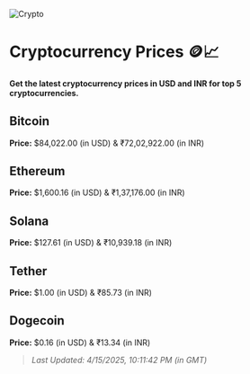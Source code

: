 
![Crypto](https://www.techguide.com.au/wp-content/uploads/2020/11/crypto3.jpeg)

# Cryptocurrency Prices 🪙📈

#### Get the latest cryptocurrency prices in USD and INR for top 5 cryptocurrencies.

## Bitcoin

**Price:** $84,022.00 (in USD) & ₹72,02,922.00 (in INR)

## Ethereum

**Price:** $1,600.16 (in USD) & ₹1,37,176.00 (in INR)

## Solana

**Price:** $127.61 (in USD) & ₹10,939.18 (in INR)

## Tether

**Price:** $1.00 (in USD) & ₹85.73 (in INR)

## Dogecoin

**Price:** $0.16 (in USD) & ₹13.34 (in INR)

> _Last Updated: 4/15/2025, 10:11:42 PM (in GMT)_
